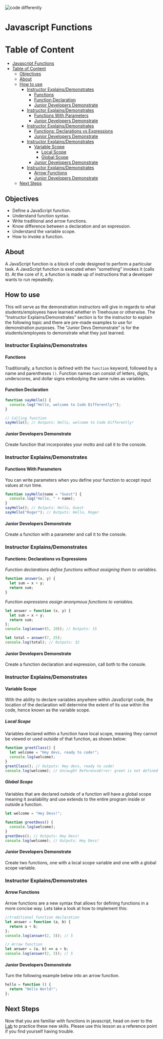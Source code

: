 ![code differently](https://user-images.githubusercontent.com/54545904/91590200-f82ec600-e928-11ea-9433-eea450388abf.png)

# Javascript Functions

# Table of Content

- [Javascript Functions](#javascript-functions)
- [Table of Content](#table-of-content)
  - [Objectives](#objectives)
  - [About](#about)
  - [How to use](#how-to-use)
    - [Instructor Explains/Demonstrates](#instructor-explainsdemonstrates)
      - [Functions](#functions)
      - [Function Declaration](#function-declaration)
      - [Junior Developers Demonstrate](#junior-developers-demonstrate)
    - [Instructor Explains/Demonstrates](#instructor-explainsdemonstrates-1)
      - [Functions With Parameters](#functions-with-parameters)
      - [Junior Developers Demonstrate](#junior-developers-demonstrate-1)
    - [Instructor Explains/Demonstrates](#instructor-explainsdemonstrates-2)
      - [Functions: Declarations vs Expressions](#functions-declarations-vs-expressions)
      - [Junior Developers Demonstrate](#junior-developers-demonstrate-2)
    - [Instructor Explains/Demonstrates](#instructor-explainsdemonstrates-3)
      - [Variable Scope](#variable-scope)
        - [Local Scope](#local-scope)
        - [Global Scope](#global-scope)
      - [Junior Developers Demonstrate](#junior-developers-demonstrate-3)
    - [Instructor Explains/Demonstrates](#instructor-explainsdemonstrates-4)
      - [Arrow Functions](#arrow-functions)
      - [Junior Developers Demonstrate](#junior-developers-demonstrate-4)
  - [Next Steps](#next-steps)

## Objectives

- Define a JavaScript function.
- Understand function syntax.
- Write traditional and arrow functions.
- Know difference between a declaration and an expression.
- Understand the variable scope.
- How to invoke a function.

## About

A JavaScript function is a block of code designed to perform a particular task. A JavaScript function is executed when "something" invokes it (calls it). At the core of it, a function is made up of instructions that a developer wants to run repeatedly.

## How to use

This will serve as the demonstration instructors will give in regards to what students/employees have learned whether in Treehouse or otherwise. The "Instructor Explains/Demonstrates" section is for the instructor to explain the following topic and there are pre-made examples to use for demonstration purposes. The "Junior Devs Demonstrate" is for the students/employees to demonstrate what they just learned.

### Instructor Explains/Demonstrates

#### Functions

Traditionally, a function is defined with the `function` keyword, followed by a name and parentheses `()`. Function names can consist of letters, digits, underscores, and dollar signs embodying the same rules as variables.

#### Function Declaration

```js
function sayHello() {
  console.log("Hello, welcome to Code Differently!");
}

// Calling function
sayHello(); // 0utputs: Hello, welcome to Code Differently!
```

#### Junior Developers Demonstrate

Create function that incorporates your motto and call it to the console.

### Instructor Explains/Demonstrates

#### Functions With Parameters

You can write parameters when you define your function to accept input values at run time.

```js
function sayHello(name = "Guest") {
  console.log("Hello, " + name);
}
sayHello(); // 0utputs: Hello, Guest
sayHello("Roger"); // 0utputs: Hello, Roger
```

#### Junior Developers Demonstrate

Create a function with a parameter and call it to the console.

### Instructor Explains/Demonstrates

#### Functions: Declarations vs Expressions

_Function declarations define functions without assigning them to variables._

```js
function answer(x, y) {
  let sum = x + y;
  return sum;
}
```

_Function expressions assign anonymous functions to variables._

```js
let answer = function (x, y) {
  let sum = x + y;
  return sum;
};
console.log(answer(5, 10)); // 0utputs: 15

let total = answer(7, 25);
console.log(total); // 0utputs: 32
```

#### Junior Developers Demonstrate

Create a function declaration and expression, call both to the console.

### Instructor Explains/Demonstrates

#### Variable Scope

With the ability to declare variables anywhere within JavaScript code, the location of the declaration will determine the extent of its use within the code, hence known as the variable scope.

##### Local Scope

Variables declared within a function have local scope, meaning they cannot be viewed or used outside of that function, as shown below:

```js
function greetClass() {
  let welcome = "Hey devs, ready to code!";
  console.log(welcome);
}
greetClass(); // Outputs: Hey devs, ready to code!
console.log(welcome); // Uncaught ReferenceError: greet is not defined
```

##### Global Scope

Variables that are declared outside of a function will have a global scope meaning it availability and use extends to the entire program inside or outside a function.

```js
let welcome = "Hey Devs!";

function greetDevs() {
  console.log(welcome);
}
greetDevs(); // Outputs: Hey Devs!
console.log(welcome); // Outputs: Hey Devs!
```

#### Junior Developers Demonstrate

Create two functions, one with a local scope variable and one with a global scope variable.

### Instructor Explains/Demonstrates

#### Arrow Functions

Arrow functions are a new syntax that allows for defining functions in a more concise way. Lets take a look at how to implement this:

```js
//traditional function declaration
let answer = function (a, b) {
  return a + b;
};
console.log(answer(2, 3)); // 5

// Arrow function
let answer = (a, b) => a + b;
console.log(answer(2, 3)); // 5
```

#### Junior Developers Demonstrate

Turn the following example below into an arrow function.

```js
hello = function () {
  return "Hello World!";
};
```

## Next Steps

Now that you are familiar with functions in javascript, head on over to the [Lab](Functions%20Lab.md) to practice these new skills. Please use this lesson as a reference point if you find yourself having trouble.
